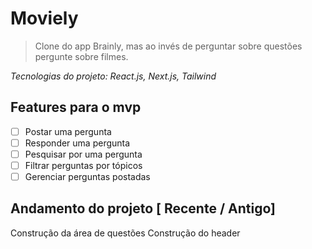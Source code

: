 # Moviely

> Clone do app Brainly, mas ao invés de perguntar sobre questões pergunte sobre filmes.

<i>Tecnologias do projeto: React.js, Next.js, Tailwind</i>

## Features para o mvp

- [ ] Postar uma pergunta
- [ ] Responder uma pergunta
- [ ] Pesquisar por uma pergunta
- [ ] Filtrar perguntas por tópicos
- [ ] Gerenciar perguntas postadas

## Andamento do projeto [ Recente / Antigo]

Construção da área de questões
Construção do header
